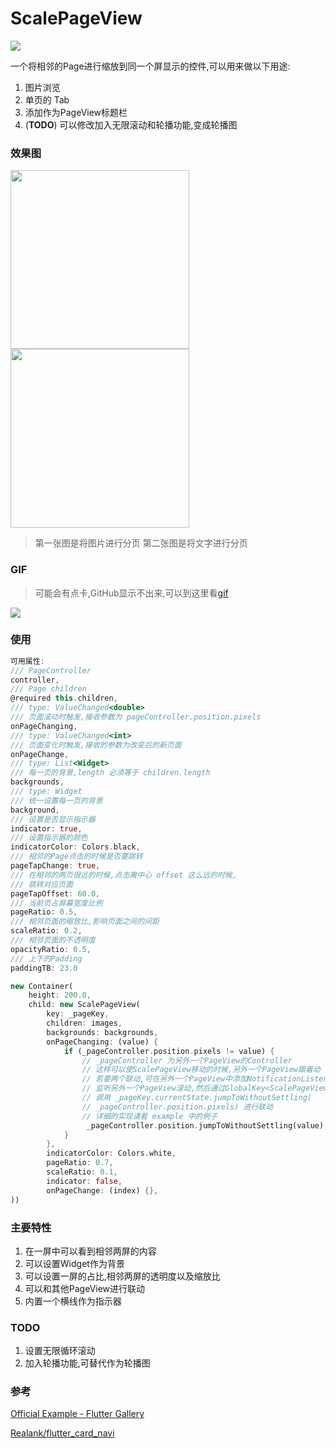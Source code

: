 # ScalePageView 
![](https://img.shields.io/badge/license-GPL-orange.svg)

一个将相邻的Page进行缩放到同一个屏显示的控件,可以用来做以下用途:
1. 图片浏览
2. 单页的 Tab
3. 添加作为PageView标题栏
4. (**TODO**) 可以修改加入无限滚动和轮播功能,变成轮播图

### 效果图
<img src="http://qiniu.inrush.me/2018-08-14-imageDemo.png" width=286 /><img src="http://qiniu.inrush.me/2018-08-14-textImage.png" width=286 />

> 第一张图是将图片进行分页
> 第二张图是将文字进行分页 
 
### GIF 
> 可能会有点卡,GitHub显示不出来,可以到这里看[gif](http://qiniu.inrush.me/ScalePageView.gif)

![](http://qiniu.inrush.me/ScalePageView.gif)
### 使用

``` dart
可用属性:
/// PageController
controller,
/// Page children
@required this.children,
/// type: ValueChanged<double> 
/// 页面滚动时触发,接收参数为 pageController.position.pixels
onPageChanging,
/// type: ValueChanged<int>
/// 页面变化时触发,接收的参数为改变后的新页面
onPageChange,
/// type: List<Widget>
/// 每一页的背景,length 必须等于 children.length
backgrounds,
/// type: Widget
/// 统一设置每一页的背景
background,
/// 设置是否显示指示器
indicator: true,
/// 设置指示器的颜色
indicatorColor: Colors.black,
/// 相邻的Page点击的时候是否要跳转
pageTapChange: true,
/// 在相邻的两页很远的时候,点击离中心 offset 这么远的时候,
/// 跳转对应页面
pageTapOffset: 60.0,
/// 当前页占屏幕宽度比例
pageRatio: 0.5,
/// 相邻页面的缩放比,影响页面之间的间距
scaleRatio: 0.2,
/// 相邻页面的不透明度
opacityRatio: 0.5,
/// 上下的Padding
paddingTB: 23.0

new Container(
    height: 200.0,
    child: new ScalePageView(
        key: _pageKey,
        children: images,
        backgrounds: backgrounds,
        onPageChanging: (value) {
            if (_pageController.position.pixels != value) {
                // _pageController 为另外一个PageView的Controller
                // 这样可以使ScalePageView移动的时候,另外一个PageView跟着动
                // 若要两个联动,可在另外一个PageView中添加NotificationListener,
                // 监听另外一个PageView滚动,然后通过GlobalKey<ScalePageViewState>,即上面设置的_pageKey,
                // 调用 _pageKey.currentState.jumpToWithoutSettling(
                // _pageController.position.pixels) 进行联动
                // 详细的实现请看 example 中的例子
                 _pageController.position.jumpToWithoutSettling(value);
            }
        },
        indicatorColor: Colors.white,
        pageRatio: 0.7,
        scaleRatio: 0.1,
        indicator: false,
        onPageChange: (index) {},
))
```
### 主要特性
1. 在一屏中可以看到相邻两屏的内容
2. 可以设置Widget作为背景
3. 可以设置一屏的占比,相邻两屏的透明度以及缩放比
4. 可以和其他PageView进行联动
5. 内置一个横线作为指示器

### TODO
1. 设置无限循环滚动
2. 加入轮播功能,可替代作为轮播图

### 参考
[Official Example - Flutter Gallery](https://github.com/flutter/flutter/tree/master/examples/flutter_gallery)

[Realank/flutter_card_navi](https://github.com/Realank/flutter_card_navi)

